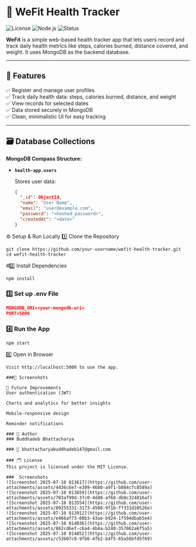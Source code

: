 # 📗 WeFit Health Tracker

![License](https://img.shields.io/badge/License-MIT-green.svg)
![Node.js](https://img.shields.io/badge/Node.js-HealthTracker-brightgreen)
![Status](https://img.shields.io/badge/Status-In%20Progress-yellow)

**WeFit** is a simple web-based health tracker app that lets users record and track daily health metrics like steps, calories burned, distance covered, and weight. It uses MongoDB as the backend database.

---

## 🚀 Features

✅ Register and manage user profiles  
✅ Track daily health data: steps, calories burned, distance, and weight  
✅ View records for selected dates  
✅ Data stored securely in MongoDB  
✅ Clean, minimalistic UI for easy tracking

---

## 🗃️ Database Collections

**MongoDB Compass Structure:**

- **`health-app.users`**

  Stores user data:
  ```json
  {
    "_id": ObjectId,
    "name": "User Name",
    "email": "user@example.com",
    "password": "<hashed_password>",
    "createdAt": "<date>"
  }


⚙️ Setup & Run Locally
1️⃣ Clone the Repository
```
git clone https://github.com/your-username/wefit-health-tracker.git
cd wefit-health-tracker
```
#2️⃣ Install Dependencies
```
npm install
```
### 3️⃣ Set up .env File
 ```json
MONGODB_URI=<your-mongodb-uri>
PORT=5000
```
### 4️⃣ Run the App
```
npm start
```
5️⃣ Open in Browser
 ```
Visit http://localhost:5000 to use the app.

###📸 Screenshots

📝 Future Improvements
User authentication (JWT)

Charts and analytics for better insights

Mobile-responsive design

Reminder notifications

### 👤 Author
### Buddhadeb Bhattacharya

### 📧 bhattacharyabuddhadeb147@gmail.com

### 🗂️ License
This project is licensed under the MIT License.

###  Screenshots
![Screenshot 2025-07-10 013617](https://github.com/user-attachments/assets/4436c6e7-e309-4680-a9f1-b884cfc8589a)
![Screenshot 2025-07-10 013659](https://github.com/user-attachments/assets/703af99d-37c0-4d48-af68-db8c324816af)
![Screenshot 2025-07-10 013554](https://github.com/user-attachments/assets/09255331-3173-4500-9f1b-ff331d28526e)
![Screenshot 2025-07-10 013912](https://github.com/user-attachments/assets/e466af73-08b3-43ae-b924-1f594dbab5e4)
![Screenshot 2025-07-10 014036](https://github.com/user-attachments/assets/862cd6ef-c6a4-4b4a-b240-357062a6f5a5)
![Screenshot 2025-07-10 014052](https://github.com/user-attachments/assets/c53b07c8-9fb6-4fb2-b4f5-65a56bfd5f69)
